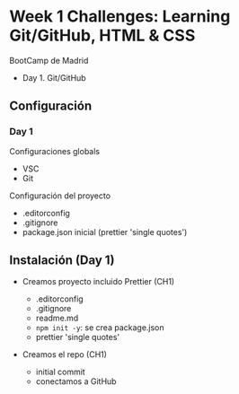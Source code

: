 # Week 1 Challenges:  Learning Git/GitHub, HTML & CSS

BootCamp de Madrid

- Day 1. Git/GitHub

## Configuración

### Day 1

Configuraciones globals

- VSC
- Git

Configuración del proyecto

- .editorconfig
- .gitignore
- package.json inicial (prettier 'single quotes')

## Instalación (Day 1)

- Creamos proyecto incluido Prettier (CH1)
  - .editorconfig
  - .gitignore
  - readme.md
  - `npm init -y`: se crea package.json
  - prettier 'single quotes'

- Creamos el repo (CH1)
  - initial commit
  - conectamos a GitHub
